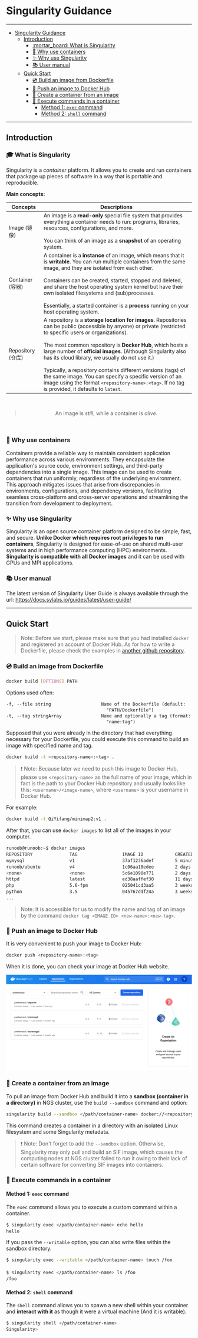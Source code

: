 # Singularity Guidance

___

- [Singularity Guidance](#singularity-guidance)
  - [Introduction](#introduction)
    - [:mortar\_board: What is Singularity](#mortar_board-what-is-singularity)
    - [:postbox: Why use containers](#postbox-why-use-containers)
    - [:sparkles: Why use Singularity](#sparkles-why-use-singularity)
    - [:books: User manual](#books-user-manual)
  - [Quick Start](#quick-start)
    - [:cd: Build an image from Dockerfile](#cd-build-an-image-from-dockerfile)
    - [:whale: Push an image to Docker Hub](#whale-push-an-image-to-docker-hub)
    - [:gift: Create a container from an image](#gift-create-a-container-from-an-image)
    - [:sparkler: Execute commands in a container](#sparkler-execute-commands-in-a-container)
      - [Method 1: `exec` command](#method-1-exec-command)
      - [Method 2: `shell` command](#method-2-shell-command)

___

## Introduction

### :mortar_board: What is Singularity

Singularity is a *container* platform. It allows you to create and run containers that package up pieces of software in a way that is portable and reproducible.

**Main concepts:**

| Concepts          | Descriptions |
| ----------------- | ------------ |
| Image (镜像)      | An image is a **read-only** special file system that provides everything a container needs to run: programs, libraries, resources, configurations, and more.<br><br>You can think of an image as a **snapshot** of an operating system. |
| Container  (容器) | A container is a **instance** of an image, which means that it is **writable**. You can run multiple containers from the same image, and they are isolated from each other.<br><br>Containers can be created, started, stopped and deleted, and share the host operating system kernel but have their own isolated filesystems and (sub)processes.<br><br>Essentially, a started container is a **process** running on your host operating system. |
| Repository (仓库) | A repository is a **storage location for images**. Repositories can be public (accessible by anyone) or private (restricted to specific users or organizations).<br><br>The most common repository is **Docker Hub**, which hosts a large number of **official images**. (Although Singularity also has its cloud library, we usually do not use it.)<br><br>Typically, a repository contains different versions (tags) of the same image. You can specify a specific version of an image using the format `<repository-name>:<tag>`. If no tag is provided, it defaults to `latest`. |

<br>

> <center>An image is <i>still</i>, while a container is <i>alive</i>.</center>

<br>

### :postbox: Why use containers

Containers provide a reliable way to maintain consistent application performance across various environments. They encapsulate the application's source code, environment settings, and third-party dependencies into a single image. This image can be used to create containers that run uniformly, regardless of the underlying environment. This approach mitigates issues that arise from discrepancies in environments, configurations, and dependency versions, facilitating seamless cross-platform and cross-server operations and streamlining the transition from development to deployment.

### :sparkles: Why use Singularity

Singularity is an open source container platform designed to be simple, fast, and secure. **Unlike Docker which requires root privileges to run containers**, Singularity is designed for ease-of-use on shared multi-user systems and in high performance computing (HPC) environments. **Singularity is compatible with all Docker images** and it can be used with GPUs and MPI applications.

### :books: User manual

The latest version of Singularity User Guide is always available through the url: https://docs.sylabs.io/guides/latest/user-guide/

___

## Quick Start

> Note: Before we start, please make sure that you had installed `docker` and registered an account of Docker Hub. As for how to write a Dockerfile, please check the examples in [another github repository](https://github.com/cuhk-haosun/workshop-docker/tree/main).

### :cd: Build an image from Dockerfile

```bash
docker build [OPTIONS] PATH
```

Options used often:

```
-f, --file string                   Name of the Dockerfile (default:
                                      "PATH/Dockerfile")
-t, --tag stringArray               Name and optionally a tag (format:
                                      "name:tag")
```

Supposed that you were already in the directory that had everything necessary for your Dockerfile, you could execute this command to build an image with specified name and tag.

```bash
docker build -t <repository-name>:<tag> .
```

> :exclamation: Note: Because later we need to push this image to Docker Hub, please use `<repository-name>` as the full name of your image, which in fact is the path to your Docker Hub repository and usually looks like this: `<username>/<image-name>`, where `<username>` is your username in Docker Hub.

For example:

```bash
docker build -t QiYifang/minimap2:v1 .
```

After that, you can use `docker images` to list all of the images in your computer.

```bash
runoob@runoob:~$ docker images
REPOSITORY              TAG                 IMAGE ID            CREATED             SIZE
mymysql                 v1                  37af1236adef        5 minutes ago       329 MB
runoob/ubuntu           v4                  1c06aa18edee        2 days ago          142.1 MB
<none>                  <none>              5c6e1090e771        2 days ago          165.9 MB
httpd                   latest              ed38aaffef30        11 days ago         195.1 MB
php                     5.6-fpm             025041cd3aa5        3 weeks ago         456.3 MB
python                  3.5                 045767ddf24a        3 weeks ago         684.1 MB
...
```

> Note: It is accessible for us to modify the name and tag of an image by the command `docker tag <IMAGE ID> <new-name>:<new-tag>`.

### :whale: Push an image to Docker Hub

It is very convenient to push your image to Docker Hub:

```bash
docker push <repository-name>:<tag>
```

When it is done, you can check your image at Docker Hub website.

![image at Docker Hub](figure/image.png)

### :gift: Create a container from an image

To pull an image from Docker Hub and build it into a **sandbox (container in a directory)** in NGS cluster, use the `build --sandbox` command and option:

```bash
singularity build --sandbox </path/container-name> docker://<repository-name>:<tag>
```

This command creates a container in a directory with an isolated Linux filesystem and some Singularity metadata.

> :exclamation: Note: Don't forget to add the `--sandbox` option. Otherwise, Singularity may only pull and build an SIF image, which causes the computing nodes at NGS cluster failed to run it owing to their lack of certain software for converting SIF images into containers.

### :sparkler: Execute commands in a container

#### Method 1: `exec` command

The `exec` command allows you to execute a custom command within a container.

```bash
$ singularity exec </path/container-name> echo hello
hello
```

If you pass the `--writable` option, you can also write files within the sandbox directory.

```bash
$ singularity exec --writable </path/container-name> touch /foo

$ singularity exec </path/container-name> ls /foo
/foo
```

#### Method 2: `shell` command

The `shell` command allows you to spawn a new shell within your container and **interact with it** as though it were a virtual machine (And it is writable).

```bash
$ singularity shell </path/container-name>
Singularity>
```
